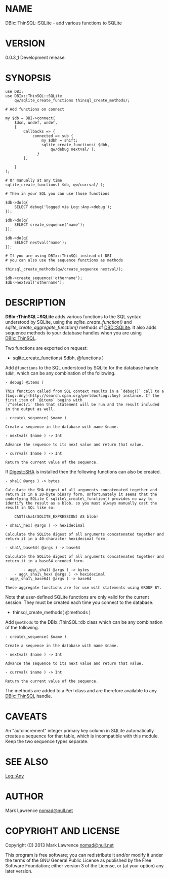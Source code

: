 # NAME

DBIx::ThinSQL::SQLite - add various functions to SQLite

# VERSION

0.0.3\_1 Development release.

# SYNOPSIS

    use DBI;
    use DBIx::ThinSQL::SQLite
        qw/sqlite_create_functions thinsql_create_methods/;

    # Add functions on connect

    my $db = DBI->connect(
        $dsn, undef, undef,
        {
            Callbacks => {
                connected => sub {
                    my $dbh = shift;
                    sqlite_create_functions( $dbh,
                        qw/debug nextval/ );
                  }
            },

        }
    );

    # Or manually at any time
    sqlite_create_functions( $db, qw/currval/ );

    # Then in your SQL you can use those functions

    $db->do(q{
        SELECT debug('logged via Log::Any->debug');
    });

    $db->do(q{
        SELECT create_sequence('name');
    });

    $db->do(q{
        SELECT nextval('name');
    });

    # If you are using DBIx::ThinSQL instead of DBI
    # you can also use the sequence functions as methods

    thinsql_create_methods(qw/create_sequence nextval/);

    $db->create_sequence('othername');
    $db->nextval('othername');

# DESCRIPTION

__DBIx::ThinSQL::SQLite__ adds various functions to the SQL syntax
understood by SQLite, using the _sqlite\_create\_function()_ and
_sqlite\_create\_aggregate\_function()_ methods of [DBD::SQLite](http://search.cpan.org/perldoc?DBD::SQLite). It
also adds sequence methods to your database handles when you are using
[DBIx::ThinSQL](http://search.cpan.org/perldoc?DBIx::ThinSQL).

Two functions are exported on request:

- sqlite\_create\_functions( $dbh, @functions )

Add `@functions` to the SQL understood by SQLite for the database
handle `$dbh`, which can be any combination of the following.

    - debug( @items )

    This function called from SQL context results in a `debug()` call to a
    [Log::Any](http://search.cpan.org/perldoc?Log::Any) instance. If the first item of `@items` begins with
    `/^select/i` then that statement will be run and the result included
    in the output as well.

    - create\_sequence( $name )

    Create a sequence in the database with name $name.

    - nextval( $name ) -> Int

    Advance the sequence to its next value and return that value.

    - currval( $name ) -> Int

    Return the current value of the sequence.

If [Digest::SHA](http://search.cpan.org/perldoc?Digest::SHA) is installed then the following functions can also be
created.

    - sha1( @args ) -> bytes

    Calculate the SHA digest of all arguments concatenated together and
    return it in a 20-byte binary form. Unfortunately it seems that the
    underlying SQLite C sqlite\_create\_function() provides no way to
    identify the result as a blob, so you must always manually cast the
    result in SQL like so:

        CAST(sha1(SQLITE_EXPRESSION) AS blob)

    - sha1\_hex( @args ) -> hexidecimal

    Calculate the SQLite digest of all arguments concatenated together and
    return it in a 40-character hexidecimal form.

    - sha1\_base64( @args ) -> base64

    Calculate the SQLite digest of all arguments concatenated together and
    return it in a base64 encoded form.

            - agg\_sha1( @args ) -> bytes
        - agg\_sha1\_hex( @args ) -> hexidecimal
    - agg\_sha1\_base64( @args ) -> base64

    These aggregate functions are for use with statements using GROUP BY.

Note that user-defined SQLite functions are only valid for the current
session.  They must be created each time you connect to the database.

- thinsql\_create\_methods( @methods )

Add `@methods` to the DBIx::ThinSQL::db class which can be any
combination of the following.

    - create\_sequence( $name )

    Create a sequence in the database with name $name.

    - nextval( $name ) -> Int

    Advance the sequence to its next value and return that value.

    - currval( $name ) -> Int

    Return the current value of the sequence.

The methods are added to a Perl class and are therefore available to
any [DBIx::ThinSQL](http://search.cpan.org/perldoc?DBIx::ThinSQL) handle.

# CAVEATS

An "autoincrement" integer primary key column in SQLite automatically
creates a sequence for that table, which is incompatible with this
module. Keep the two sequence types separate.

# SEE ALSO

[Log::Any](http://search.cpan.org/perldoc?Log::Any)

# AUTHOR

Mark Lawrence <nomad@null.net>

# COPYRIGHT AND LICENSE

Copyright (C) 2013 Mark Lawrence <nomad@null.net>

This program is free software; you can redistribute it and/or modify it
under the terms of the GNU General Public License as published by the
Free Software Foundation; either version 3 of the License, or (at your
option) any later version.
